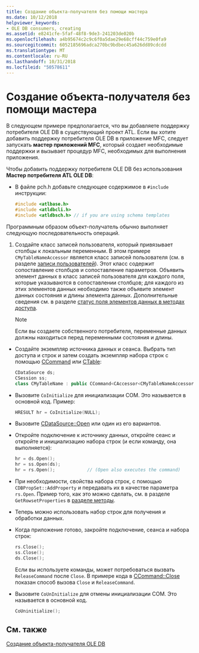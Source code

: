 ```yaml
---
title: Создание объекта-получателя без помощи мастера
ms.date: 10/12/2018
helpviewer_keywords:
- OLE DB consumers, creating
ms.assetid: e8241cfe-5faf-48f8-9de3-241203de020b
ms.openlocfilehash: a4b95674c2c9c6f0a5dae29e68cff44c759e0fa9
ms.sourcegitcommit: 6052185696adca270bc9bdbec45a626dd89cdcdd
ms.translationtype: MT
ms.contentlocale: ru-RU
ms.lasthandoff: 10/31/2018
ms.locfileid: "50578611"
---
```

# <a name="creating-a-consumer-without-using-a-wizard"></a>Создание объекта-получателя без помощи мастера

В следующем примере предполагается, что вы добавляете поддержку потребителя OLE DB в существующий проект ATL. Если вы хотите добавить поддержку потребителя OLE DB в приложение MFC, следует запускать **мастер приложений MFC**, который создает необходимые поддержки и вызывает процедур MFC, необходимых для выполнения приложения.

Чтобы добавить поддержку потребителя OLE DB без использования **Мастер потребителя ATL OLE DB**:

- В файле pch.h добавьте следующее содержимое в `#include` инструкции:

    ```cpp
    #include <atlbase.h>
    #include <atldbcli.h>
    #include <atldbsch.h> // if you are using schema templates
    ```

Программным образом объект-получатель обычно выполняет следующую последовательность операций.

1. Создайте класс записей пользователя, который привязывает столбцы к локальным переменным. В этом примере `CMyTableNameAccessor` является класс записей пользователя (см. в разделе [записи пользователей](../../data/oledb/user-records.md)). Этот класс содержит сопоставление столбцов и сопоставление параметров. Объявить элемент данных в класс записей пользователя для каждого поля, которые указываются в сопоставлении столбцов; для каждого из этих элементов данных необходимо также объявите элемент данных состояния и длины элемента данных. Дополнительные сведения см. в разделе [статус поля элементов данных в методах доступа](../../data/oledb/field-status-data-members-in-wizard-generated-accessors.md).

    > [!NOTE]
    > Если вы создаете собственного потребителя, переменные данных должны находиться перед переменными состояния и длины.

- Создайте экземпляр источника данных и сеанса. Выбрать тип доступа и строк и затем создать экземпляр набора строк с помощью [CCommand](../../data/oledb/ccommand-class.md) или [CTable](../../data/oledb/ctable-class.md):

    ```cpp
    CDataSource ds;
    CSession ss;
    class CMyTableName : public CCommand<CAccessor<CMyTableNameAccessor>>
    ```

- Вызовите `CoInitialize` для инициализации COM. Это называется в основной код. Пример:

    ```cpp
    HRESULT hr = CoInitialize(NULL);
    ```

- Вызовите [CDataSource::Open](../../data/oledb/cdatasource-open.md) или один из его вариантов.

- Откройте подключение к источнику данных, откройте сеанс и откройте и инициализацию набора строк (и если команду, она выполняется):

    ```cpp
    hr = ds.Open();
    hr = ss.Open(ds);
    hr = rs.Open();            // (Open also executes the command)
    ```

- При необходимости, свойства набора строк, с помощью `CDBPropSet::AddProperty` и передавать их в качестве параметра `rs.Open`. Пример того, как это можно сделать, см. в разделе `GetRowsetProperties` в [разделе методы](../../data/oledb/consumer-wizard-generated-methods.md).

- Теперь можно использовать набор строк для получения и обработки данных.

- Когда приложение готово, закройте подключение, сеанса и набора строк:

    ```cpp
    rs.Close();
    ss.Close();
    ds.Close();
    ```

   Если вы используете команды, может потребоваться вызвать `ReleaseCommand` после `Close`. В примере кода в [CCommand::Close](../../data/oledb/ccommand-close.md) показан способ вызова `Close` и `ReleaseCommand`.

- Вызовите `CoUnInitialize` для отмены инициализации COM. Это называется в основной код.

    ```cpp
    CoUninitialize();
    ```

## <a name="see-also"></a>См. также

[Создание объекта-получателя OLE DB](../../data/oledb/creating-an-ole-db-consumer.md)